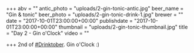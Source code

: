 +++
abv = ""
antic_photo = "uploads/2-gin-tonic-antic.jpg"
beer_name = "Gin & tonic"
beer_photo = "uploads/2-gin-tonic-drink-1.jpg"
brewer = ""
date = "2017-10-01T23:00:00+00:00"
publishdate = "2017-10-01T23:00:00+00:00"
thumbnail = "uploads/2-gin-tonic-thumbnail.jpg"
title = "Day 2 - Gin o'Clock"
video = ""

+++
2nd of [#Drinktober](https://www.facebook.com/hashtag/drinktober?epa=HASHTAG). Gin o'Clock :)